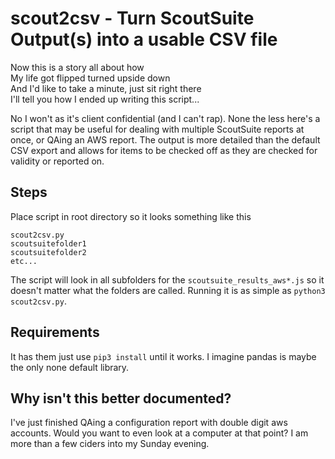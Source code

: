 # scout2csv - Turn ScoutSuite Output(s) into a usable CSV file
Now this is a story all about how<br/>
My life got flipped turned upside down<br/>
And I'd like to take a minute, just sit right there<br/>
I'll tell you how I ended up writing this script...<br/>

No I won't as it's client confidential (and I can't rap). None the less here's a script that may be useful for dealing with multiple ScoutSuite reports at once, or QAing an AWS report. The output is more detailed than the default CSV export and allows for items to be checked off as they are checked for validity or reported on.

## Steps
Place script in root directory so it looks something like this
```
scout2csv.py
scoutsuitefolder1
scoutsuitefolder2
etc...
```
The script will look in all subfolders for the `scoutsuite_results_aws*.js` so it doesn't matter what the folders are called. Running it is as simple as `python3 scout2csv.py`.

## Requirements
It has them just use `pip3 install` until it works. I imagine pandas is maybe the only none default library.

## Why isn't this better documented?
I've just finished QAing a configuration report with double digit aws accounts. Would you want to even look at a computer at that point? I am more than a few ciders into my Sunday evening.

